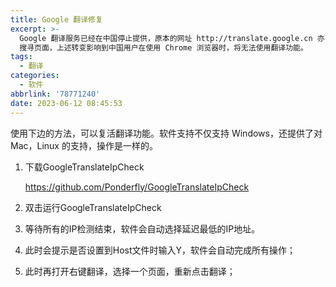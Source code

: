 ```yaml
---
title: Google 翻译修复
excerpt: >-
  Google 翻译服务已经在中国停止提供，原本的网址 http://translate.google.cn 亦已经换成了普通的 Google Search
  搜寻页面，上述转变影响到中国用户在使用 Chrome 浏览器时，将无法使用翻译功能。
tags:
  - 翻译
categories:
  - 软件
abbrlink: '78771240'
date: 2023-06-12 08:45:53
---
```

使用下边的方法，可以复活翻译功能。软件支持不仅支持 Windows，还提供了对 Mac，Linux 的支持，操作是一样的。

1. 下载GoogleTranslateIpCheck

    https://github.com/Ponderfly/GoogleTranslateIpCheck

2. 双击运行GoogleTranslateIpCheck

3. 等待所有的IP检测结束，软件会自动选择延迟最低的IP地址。

4. 此时会提示是否设置到Host文件时输入Y，软件会自动完成所有操作；

5. 此时再打开右键翻译，选择一个页面，重新点击翻译；